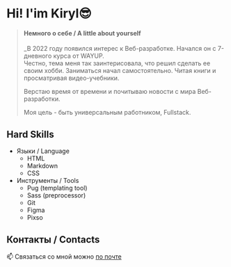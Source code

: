 # Hi! I'im Kiryl😎


> #### Немного о себе / A little about yourself 
> _В 2022 году появился интерес к Веб-разработке. Начался он с 7-дневного курса от WAYUP.  
> Честно, тема меня так заинтерисовала, что решил сделать ее своим хобби. 
> Заниматься начал самостоятельно. Читая книги и просматривая видео-учебники.
>   
> Верстаю время от времени и почитываю новости с мира Веб-разработки.
>
> Моя цель - быть универсальным работником, Fullstack.


## Hard Skills
* Языки / Language
  * HTML
  * Markdown
  * CSS
* Инструменты / Tools
  * Pug (templating tool)
  * Sass (preprocessor)
  * Git
  * Figma
  * Pixso
    
  
## Контакты / Contacts
📫 Связаться со мной можно [по почте](https://SSNAIPEROKK@GMAIL.COM)


<!---
ssnaip8e/ssnaip8e is a ✨ special ✨ repository because its `README.md` (this file) appears on your GitHub profile.
You can click the Preview link to take a look at your changes.
--->
